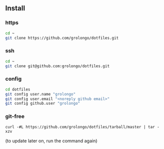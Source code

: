 ## Install

### https

```bash
cd ~
git clone https://github.com/grolongo/dotfiles.git
```

### ssh

```bash
cd ~
git clone git@github.com:grolongo/dotfiles.git
```

### config

```bash
cd dotfiles
git config user.name "grolongo"
git config user.email "<noreply github email>"
git config github.user "grolongo"
```

### git-free

`curl -#L https://github.com/grolongo/dotfiles/tarball/master | tar -xzv`

(to update later on, run the command again)
